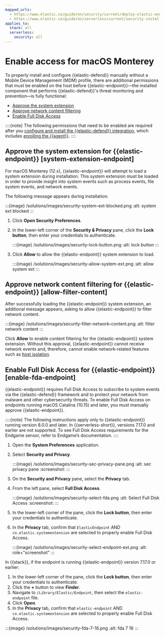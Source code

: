 ```yaml
---
mapped_urls:
  - https://www.elastic.co/guide/en/security/current/deploy-elastic-endpoint.html
  - https://www.elastic.co/guide/en/serverless/current/security-install-endpoint-manually.html
applies_to:
  stack: all
  serverless:
    security: all
---
```


# Enable access for macOS Monterey


To properly install and configure {{elastic-defend}} manually without a Mobile Device Management (MDM) profile, there are additional permissions that must be enabled on the host before {{elastic-endpoint}}—the installed component that performs {{elastic-defend}}'s threat monitoring and prevention—is fully functional:

* [Approve the system extension](/solutions/security/configure-elastic-defend/enable-access-for-macos-monterey.md#system-extension-endpoint)
* [Approve network content filtering](/solutions/security/configure-elastic-defend/enable-access-for-macos-monterey.md#allow-filter-content)
* [Enable Full Disk Access](/solutions/security/configure-elastic-defend/enable-access-for-macos-monterey.md#enable-fda-endpoint)

::::{note}
The following permissions that need to be enabled are required after you [configure and install the {{elastic-defend}} integration](/solutions/security/configure-elastic-defend/install-elastic-defend.md), which includes [enrolling the {{agent}}](/solutions/security/configure-elastic-defend/install-elastic-defend.md#enroll-security-agent).
::::


## Approve the system extension for {{elastic-endpoint}} [system-extension-endpoint]

For macOS Monterey (12.x), {{elastic-endpoint}} will attempt to load a system extension during installation. This system extension must be loaded in order to provide insight into system events such as process events, file system events, and network events.

The following message appears during installation:

:::{image} /solutions/images/security-system-ext-blocked.png
:alt: system ext blocked
:::

1. Click **Open Security Preferences**.
2. In the lower-left corner of the **Security & Privacy** pane, click the **Lock button**, then enter your credentials to authenticate.

    :::{image} /solutions/images/security-lock-button.png
    :alt: lock button
    :::

3. Click **Allow** to allow the {{elastic-endpoint}} system extension to load.

    :::{image} /solutions/images/security-allow-system-ext.png
    :alt: allow system ext
    :::


## Approve network content filtering for {{elastic-endpoint}} [allow-filter-content]

After successfully loading the {{elastic-endpoint}} system extension,  an additional message appears, asking to allow {{elastic-endpoint}} to filter network content.

:::{image} /solutions/images/security-filter-network-content.png
:alt: filter network content
:::


Click **Allow** to enable content filtering for the {{elastic-endpoint}} system extension. Without this approval, {{elastic-endpoint}} cannot receive network events and, therefore, cannot enable network-related features such as [host isolation](/solutions/security/endpoint-response-actions/isolate-host.md).


## Enable Full Disk Access for {{elastic-endpoint}} [enable-fda-endpoint]

{{elastic-endpoint}} requires Full Disk Access to subscribe to system events via the {{elastic-defend}} framework and to protect your network from malware and other cybersecurity threats. To enable Full Disk Access on endpoints running macOS Catalina (10.15) and later, you must manually approve {{elastic-endpoint}}.

::::{note}
The following instructions apply only to {{elastic-endpoint}} running version 8.0.0 and later. In {{serverless-short}}, versions 7.17.0 and earlier are not supported. To see Full Disk Access requirements for the Endgame sensor, refer to Endgame’s documentation.
::::


1. Open the **System Preferences** application.
2. Select **Security and Privacy**.

    :::{image} /solutions/images/security-sec-privacy-pane.png
    :alt: sec privacy pane
    :screenshot:
    :::

3. On the **Security and Privacy** pane, select the **Privacy** tab.
4. From the left pane, select **Full Disk Access**.

    :::{image} /solutions/images/security-select-fda.png
    :alt: Select Full Disk Access
    :screenshot:
    :::

5. In the lower-left corner of the pane, click the **Lock button**, then enter your credentials to authenticate.
6. In the **Privacy** tab,  confirm that `ElasticEndpoint` AND `co.elastic.systemextension` are selected to properly enable Full Disk Access.

    :::{image} /solutions/images/security-select-endpoint-ext.png
    :alt: role+"screenshot"
    :::


In {{stack}}, if the endpoint is running {{elastic-endpoint}} version 7.17.0 or earlier:

1. In the lower-left corner of the pane, click the **Lock button**, then enter your credentials to authenticate.
2. Click the **+** button to view **Finder**.
3. Navigate to `/Library/Elastic/Endpoint`, then select the `elastic-endpoint` file.
4. Click **Open**.
5. In the **Privacy** tab, confirm that `elastic-endpoint` AND `co.elastic.systemextension` are selected to properly enable Full Disk Access.

:::{image} /solutions/images/security-fda-7-16.png
:alt: fda 7 16
:::


